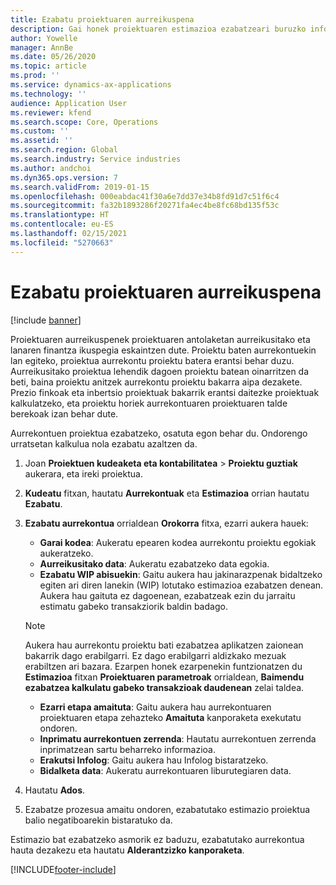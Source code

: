 ```yaml
---
title: Ezabatu proiektuaren aurreikuspena
description: Gai honek proiektuaren estimazioa ezabatzeari buruzko informazioa eskaintzen du amaitu ondoren.
author: Yowelle
manager: AnnBe
ms.date: 05/26/2020
ms.topic: article
ms.prod: ''
ms.service: dynamics-ax-applications
ms.technology: ''
audience: Application User
ms.reviewer: kfend
ms.search.scope: Core, Operations
ms.custom: ''
ms.assetid: ''
ms.search.region: Global
ms.search.industry: Service industries
ms.author: andchoi
ms.dyn365.ops.version: 7
ms.search.validFrom: 2019-01-15
ms.openlocfilehash: 000eabdac41f30a6e7dd37e34b8fd91d7c51f6c4
ms.sourcegitcommit: fa32b1893286f20271fa4ec4be8fc68bd135f53c
ms.translationtype: HT
ms.contentlocale: eu-ES
ms.lasthandoff: 02/15/2021
ms.locfileid: "5270663"
---
```

# <a name="eliminate-a-project-estimate"></a>Ezabatu proiektuaren aurreikuspena

[!include [banner](../includes/banner.md)]

Proiektuaren aurreikuspenek proiektuaren antolaketan aurreikusitako eta lanaren finantza ikuspegia eskaintzen dute. Proiektu baten aurrekontuekin lan egiteko, proiektua aurrekontu proiektu batera erantsi behar duzu. Aurreikusitako proiektua lehendik dagoen proiektu batean oinarritzen da beti, baina proiektu anitzek aurrekontu proiektu bakarra aipa dezakete. Prezio finkoak eta inbertsio proiektuak bakarrik erantsi daitezke proiektuak kalkulatzeko, eta proiektu horiek aurrekontuaren proiektuaren talde berekoak izan behar dute.

Aurrekontuen proiektua ezabatzeko, osatuta egon behar du. Ondorengo urratsetan kalkulua nola ezabatu azaltzen da.

1. Joan **Proiektuen kudeaketa eta kontabilitatea** > **Proiektu guztiak** aukerara, eta ireki proiektua. 
2. **Kudeatu** fitxan, hautatu **Aurrekontuak** eta **Estimazioa** orrian hautatu **Ezabatu**.
3. **Ezabatu aurrekontua** orrialdean **Orokorra** fitxa, ezarri aukera hauek:

   - **Garai kodea**: Aukeratu epearen kodea aurrekontu proiektu egokiak aukeratzeko. 
   - **Aurreikusitako data**: Aukeratu ezabatzeko data egokia.
   - **Ezabatu WIP abisuekin**: Gaitu aukera hau jakinarazpenak bidaltzeko egiten ari diren lanekin (WIP) lotutako estimazioa ezabatzen denean. Aukera hau gaituta ez dagoenean, ezabatzeak ezin du jarraitu estimatu gabeko transakziorik baldin badago. 
   > [!NOTE]
   > Aukera hau aurrekontu proiektu bati ezabatzea aplikatzen zaionean bakarrik dago erabilgarri. Ez dago erabilgarri aldizkako mezuak erabiltzen ari bazara. Ezarpen honek ezarpenekin funtzionatzen du **Estimazioa** fitxan **Proiektuaren parametroak** orrialdean, **Baimendu ezabatzea kalkulatu gabeko transakzioak daudenean** zelai taldea.
   - **Ezarri etapa amaituta**: Gaitu aukera hau aurrekontuaren proiektuaren etapa zehazteko **Amaituta** kanporaketa exekutatu ondoren.
   - **Inprimatu aurrekontuen zerrenda**: Hautatu aurrekontuen zerrenda inprimatzean sartu beharreko informazioa.
   - **Erakutsi Infolog**: Gaitu aukera hau Infolog bistaratzeko.
   - **Bidalketa data**: Aukeratu aurrekontuaren liburutegiaren data.

4.  Hautatu **Ados**.
5. Ezabatze prozesua amaitu ondoren, ezabatutako estimazio proiektua balio negatiboarekin bistaratuko da. 

Estimazio bat ezabatzeko asmorik ez baduzu, ezabatutako aurrekontua hauta dezakezu eta hautatu **Alderantzizko kanporaketa**.   


[!INCLUDE[footer-include](../includes/footer-banner.md)]